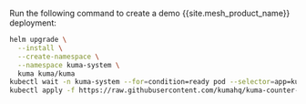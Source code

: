 Run the following command to create a demo {{site.mesh_product_name}} deployment:
```sh
helm upgrade \
  --install \
  --create-namespace \
  --namespace kuma-system \
  kuma kuma/kuma
kubectl wait -n kuma-system --for=condition=ready pod --selector=app=kuma-control-plane --timeout=90s
kubectl apply -f https://raw.githubusercontent.com/kumahq/kuma-counter-demo/refs/heads/main/k8s/001-with-mtls.yaml
```